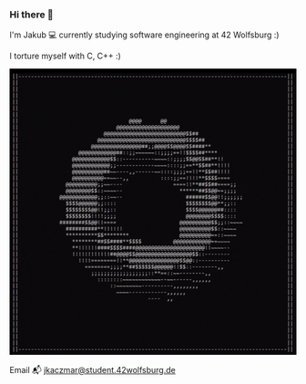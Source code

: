 ### Hi there 👋

I'm Jakub 💻 currently studying software engineering at 42 Wolfsburg :)

I torture myself with C, C++ :)

<!-- [![jaeskim's 42 stats](https://badge42.herokuapp.com/api/stats/jkaczmar?darkmode=true&cursus=42cursus)](https://github.com/JaeSeoKim/badge42) -->


![](https://raw.githubusercontent.com/andrei811/donut-shape-console/main/image/donut.gif)





Email 📬
jkaczmar@student.42wolfsburg.de

